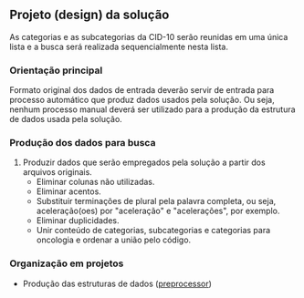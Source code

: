 ## Projeto (design) da solução

As categorias e as subcategorias da CID-10 serão reunidas em uma única lista e a busca será realizada sequencialmente nesta lista. 

### Orientação principal

Formato original dos dados de entrada deverão servir de entrada para processo automático que produz dados usados pela solução. Ou seja, nenhum processo manual deverá ser utilizado para a produção da estrutura de dados usada pela solução.

### Produção dos dados para busca

1. Produzir dados que serão empregados pela solução a partir dos arquivos originais.
   - Eliminar colunas não utilizadas.
   - Eliminar acentos. 
   - Substituir terminações de plural pela palavra completa, ou seja, aceleração(oes) por "aceleração" e "acelerações", por exemplo.
   - Eliminar duplicidades.
   - Unir conteúdo de categorias, subcategorias e categorias para oncologia e ordenar a união pelo código. 
   
 
### Organização em projetos

- Produção das estruturas de dados ([preprocessor](https://github.com/kyriosdata/cid10/tree/master/preprocessor))
